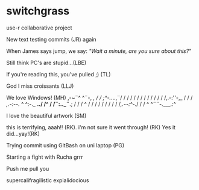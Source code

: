 
# switchgrass

use-r collaborative project

New text testing commits (JR) again

When James says jump, we say: *"Wait a minute, are you sure about this?"*

Still think PC's are stupid...(LBE)

If you're reading this, you've pulled ;) (TL)

God I miss croissants (LLJ)

We love Windows! (MH) ,-\~¨\^ \^¨-, *, / / ;\^-.*...,¨/ / / / / / / / / / / / / /,.-:''-,\_ / / / *,.-:--.* \^ \^:-.\_ **../ /\^ / /¨:..\_¨**.; / / / \^ / / / / / / / / / /*,.--:\^-.*/ / / \^ \^¨¨-.\_\_\_.:\^

I love the beautiful artwork (SM)

this is terrifying, aaah!! (RK).
i'm not sure it went through! (RK)
Yes it did...yay!(RK)

Trying commit using GitBash on uni laptop (PG)

Starting a fight with Rucha grrr 

Push me pull you

supercalifragilistic expialidocious
